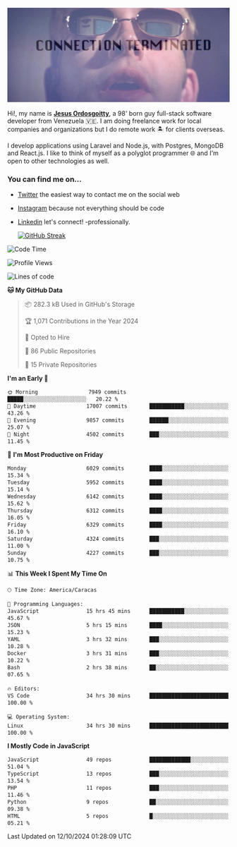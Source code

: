 ![hackers movie reference](./disconnected.jpg)

Hi!, my name is [**Jesus Ordosgoitty**](https://jodaz.dev), a 98' born guy full-stack software developer from Venezuela 🇻🇪. I am doing freelance work for local companies and organizations but I do remote work 🏝️ for clients overseas. 

I develop applications using Laravel and Node.js, with Postgres, MongoDB and React.js. I like to think of myself as a polyglot programmer 🌐 and I'm open to other technologies as well.

### You can find me on...

- [Twitter](https://twitter.com/jodaz_) the easiest way to contact me on the social web
- [Instagram](https://instagram.com/jodaz_) because not everything should be code
- [Linkedin](https://linkedin.com/in/jodaz) let's connect! -professionally.


    [![GitHub Streak](https://streak-stats.demolab.com?user=jodaz&theme=tokyonight)](https://git.io/streak-stats)

<!--START_SECTION:waka-->
![Code Time](http://img.shields.io/badge/Code%20Time-7%2C406%20hrs%2048%20mins-blue)

![Profile Views](http://img.shields.io/badge/Profile%20Views-0-blue)

![Lines of code](https://img.shields.io/badge/From%20Hello%20World%20I%27ve%20Written-82.4%20million%20lines%20of%20code-blue)

**🐱 My GitHub Data** 

> 📦 282.3 kB Used in GitHub's Storage 
 > 
> 🏆 1,071 Contributions in the Year 2024
 > 
> 💼 Opted to Hire
 > 
> 📜 86 Public Repositories 
 > 
> 🔑 15 Private Repositories 
 > 
**I'm an Early 🐤** 

```text
🌞 Morning                7949 commits        █████░░░░░░░░░░░░░░░░░░░░   20.22 % 
🌆 Daytime                17007 commits       ███████████░░░░░░░░░░░░░░   43.26 % 
🌃 Evening                9857 commits        ██████░░░░░░░░░░░░░░░░░░░   25.07 % 
🌙 Night                  4502 commits        ███░░░░░░░░░░░░░░░░░░░░░░   11.45 % 
```
📅 **I'm Most Productive on Friday** 

```text
Monday                   6029 commits        ████░░░░░░░░░░░░░░░░░░░░░   15.34 % 
Tuesday                  5952 commits        ████░░░░░░░░░░░░░░░░░░░░░   15.14 % 
Wednesday                6142 commits        ████░░░░░░░░░░░░░░░░░░░░░   15.62 % 
Thursday                 6312 commits        ████░░░░░░░░░░░░░░░░░░░░░   16.05 % 
Friday                   6329 commits        ████░░░░░░░░░░░░░░░░░░░░░   16.10 % 
Saturday                 4324 commits        ███░░░░░░░░░░░░░░░░░░░░░░   11.00 % 
Sunday                   4227 commits        ███░░░░░░░░░░░░░░░░░░░░░░   10.75 % 
```


📊 **This Week I Spent My Time On** 

```text
🕑︎ Time Zone: America/Caracas

💬 Programming Languages: 
JavaScript               15 hrs 45 mins      ███████████░░░░░░░░░░░░░░   45.67 % 
JSON                     5 hrs 15 mins       ████░░░░░░░░░░░░░░░░░░░░░   15.23 % 
YAML                     3 hrs 32 mins       ███░░░░░░░░░░░░░░░░░░░░░░   10.28 % 
Docker                   3 hrs 31 mins       ███░░░░░░░░░░░░░░░░░░░░░░   10.22 % 
Bash                     2 hrs 38 mins       ██░░░░░░░░░░░░░░░░░░░░░░░   07.65 % 

🔥 Editors: 
VS Code                  34 hrs 30 mins      █████████████████████████   100.00 % 

💻 Operating System: 
Linux                    34 hrs 30 mins      █████████████████████████   100.00 % 
```

**I Mostly Code in JavaScript** 

```text
JavaScript               49 repos            █████████████░░░░░░░░░░░░   51.04 % 
TypeScript               13 repos            ███░░░░░░░░░░░░░░░░░░░░░░   13.54 % 
PHP                      11 repos            ███░░░░░░░░░░░░░░░░░░░░░░   11.46 % 
Python                   9 repos             ██░░░░░░░░░░░░░░░░░░░░░░░   09.38 % 
HTML                     5 repos             █░░░░░░░░░░░░░░░░░░░░░░░░   05.21 % 
```




 Last Updated on 12/10/2024 01:28:09 UTC
<!--END_SECTION:waka-->
